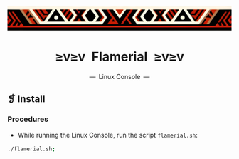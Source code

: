 <p align="center">
  <img alt="" src="../../assets/ornament.png" width=900 />
</p>
<h1 align="center">≥v≥v&ensp;Flamerial&ensp;≥v≥v</h1>
<p align="center">—&ensp;Linux Console&ensp;—</p>

## ❡ Install
### Procedures
- While running the Linux Console, run the script `flamerial.sh`:
```zsh
./flamerial.sh;
```
